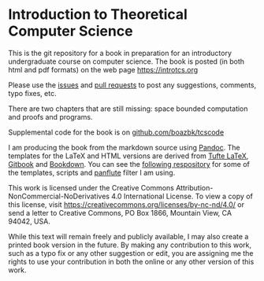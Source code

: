 # Introduction to Theoretical Computer Science

This is the git repository for a book in preparation for an introductory undergraduate course on computer science.
The book is posted (in both html and pdf formats)  on the web page https://introtcs.org

Please use the [issues](https://github.com/boazbk/tcs/issues) and [pull requests](https://github.com/boazbk/tcs/pulls) to post any suggestions, comments, typo fixes, etc.


There are two chapters that are still missing: space bounded computation and proofs and programs.

Supplemental code for the book is on [github.com/boazbk/tcscode](https://github.com/boazbk/tcscode)


I am producing the book from the markdown source using 
[Pandoc](https://pandoc.org/). 
The templates for the LaTeX and HTML versions are derived from   [Tufte LaTeX](https://tufte-latex.github.io/tufte-latex/), [Gitbook](https://www.gitbook.com/) and [Bookdown](https://bookdown.org/). You can see the [following respository](https://github.com/boazbk/panbook)  for some of the templates, scripts and  [panflute](http://scorreia.com/software/panflute/) filter I am using.


This work is licensed under the Creative Commons Attribution-NonCommercial-NoDerivatives 4.0 International License. To view a copy of this license, visit https://creativecommons.org/licenses/by-nc-nd/4.0/ or send a letter to Creative Commons, PO Box 1866, Mountain View, CA 94042, USA.

While this text will remain freely and publicly available, I may also create a printed book version in the future.
By making any contribution to this work, such as a typo fix or any other suggestion or edit, you are assigning me the rights to use your contribution in both the online or any other version of this work.

